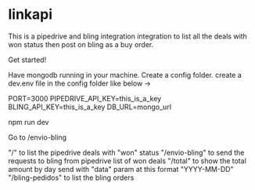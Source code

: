 # linkapi
This is a pipedrive and bling integration integration to list all the deals with won status then post on bling as a buy order.

Get started!

Have mongodb running in your machine.
Create a config folder.
create a dev.env file in the config folder like below ->

PORT=3000
PIPEDRIVE_API_KEY=this_is_a_key
BLING_API_KEY=this_is_a_key
DB_URL=mongo_url

npm run dev

Go to /envio-bling

"/" to list the pipedrive deals with "won" status
"/envio-bling" to send the requests to bling from pipedrive list of won deals
"/total" to show the total amount by day send with "data" param at this format "YYYY-MM-DD"
"/bling-pedidos" to list the bling orders
